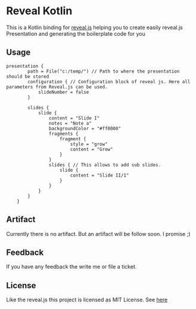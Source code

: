 # Reveal Kotlin
This is a Kotlin binding for [reveal.js](https://revealjs.com/#/) helping you to create easily reveal.js Presentation and generating the boilerplate
code for you

## Usage
```
presentation {
        path = File("c:/temp/") // Path to where the presentation should be stored
        configuration { // Configuration block of reveal js. Here all parameters from Reveal.js can be used.
            slideNumber = false
        }

        slides {
            slide {
                content = "Slide I"
                notes = "Note a"
                backgroundColor = "#ff0000"
                fragments {
                    fragment {
                        style = "grow"
                        content = "Grow"
                    }
                }
                slides { // This allows to add sub slides.
                    slide {
                        content = "Slide II/1"
                    }
                }
            }
        }
    }
```

## Artifact

Currently there is no artifact. But an artifact will be follow soon. I promise ;)

## Feedback

If you have any feedback the write me or file a ticket.

## License

Like the reveal.js this project is licensed as MIT License. See [here](https://github.com/Samuel3/Reveal_Kotlin/blob/master/LICENSE)
